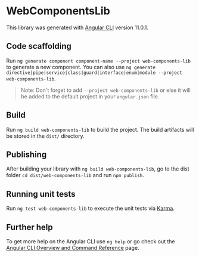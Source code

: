 # WebComponentsLib

This library was generated with [Angular CLI](https://github.com/angular/angular-cli) version 11.0.1.

## Code scaffolding

Run `ng generate component component-name --project web-components-lib` to generate a new component. You can also use `ng generate directive|pipe|service|class|guard|interface|enum|module --project web-components-lib`.
> Note: Don't forget to add `--project web-components-lib` or else it will be added to the default project in your `angular.json` file. 

## Build

Run `ng build web-components-lib` to build the project. The build artifacts will be stored in the `dist/` directory.

## Publishing

After building your library with `ng build web-components-lib`, go to the dist folder `cd dist/web-components-lib` and run `npm publish`.

## Running unit tests

Run `ng test web-components-lib` to execute the unit tests via [Karma](https://karma-runner.github.io).

## Further help

To get more help on the Angular CLI use `ng help` or go check out the [Angular CLI Overview and Command Reference](https://angular.io/cli) page.
